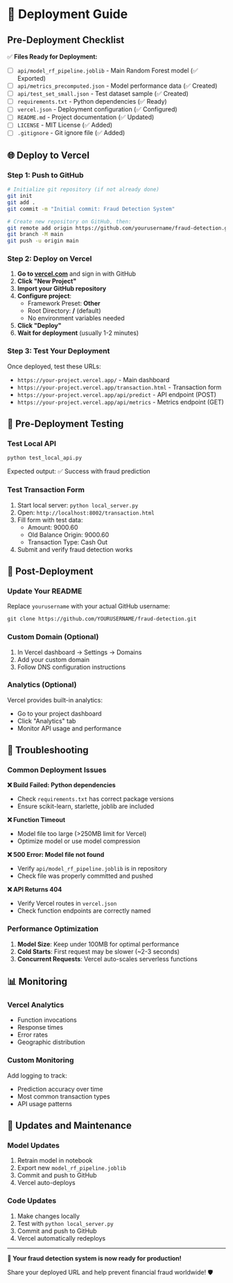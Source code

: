 # 🚀 Deployment Guide

## Pre-Deployment Checklist

✅ **Files Ready for Deployment:**
- [ ] `api/model_rf_pipeline.joblib` - Main Random Forest model (✅ Exported)
- [ ] `api/metrics_precomputed.json` - Model performance data (✅ Created)
- [ ] `api/test_set_small.json` - Test dataset sample (✅ Created)
- [ ] `requirements.txt` - Python dependencies (✅ Ready)
- [ ] `vercel.json` - Deployment configuration (✅ Configured)
- [ ] `README.md` - Project documentation (✅ Updated)
- [ ] `LICENSE` - MIT License (✅ Added)
- [ ] `.gitignore` - Git ignore file (✅ Added)

## 🌐 Deploy to Vercel

### Step 1: Push to GitHub

```bash
# Initialize git repository (if not already done)
git init
git add .
git commit -m "Initial commit: Fraud Detection System"

# Create new repository on GitHub, then:
git remote add origin https://github.com/yourusername/fraud-detection.git
git branch -M main
git push -u origin main
```

### Step 2: Deploy on Vercel

1. **Go to [vercel.com](https://vercel.com)** and sign in with GitHub
2. **Click "New Project"**
3. **Import your GitHub repository**
4. **Configure project**:
   - Framework Preset: **Other**
   - Root Directory: **/** (default)
   - No environment variables needed
5. **Click "Deploy"**
6. **Wait for deployment** (usually 1-2 minutes)

### Step 3: Test Your Deployment

Once deployed, test these URLs:
- `https://your-project.vercel.app/` - Main dashboard
- `https://your-project.vercel.app/transaction.html` - Transaction form
- `https://your-project.vercel.app/api/predict` - API endpoint (POST)
- `https://your-project.vercel.app/api/metrics` - Metrics endpoint (GET)

## 🧪 Pre-Deployment Testing

### Test Local API
```bash
python test_local_api.py
```
Expected output: ✅ Success with fraud prediction

### Test Transaction Form
1. Start local server: `python local_server.py`
2. Open: `http://localhost:8002/transaction.html`
3. Fill form with test data:
   - Amount: 9000.60
   - Old Balance Origin: 9000.60
   - Transaction Type: Cash Out
4. Submit and verify fraud detection works

## 🔧 Post-Deployment

### Update Your README
Replace `yourusername` with your actual GitHub username:
```markdown
git clone https://github.com/YOURUSERNAME/fraud-detection.git
```

### Custom Domain (Optional)
1. In Vercel dashboard → Settings → Domains
2. Add your custom domain
3. Follow DNS configuration instructions

### Analytics (Optional)
Vercel provides built-in analytics:
- Go to your project dashboard
- Click "Analytics" tab
- Monitor API usage and performance

## 🚨 Troubleshooting

### Common Deployment Issues

**❌ Build Failed: Python dependencies**
- Check `requirements.txt` has correct package versions
- Ensure scikit-learn, starlette, joblib are included

**❌ Function Timeout**
- Model file too large (>250MB limit for Vercel)
- Optimize model or use model compression

**❌ 500 Error: Model file not found**
- Verify `api/model_rf_pipeline.joblib` is in repository
- Check file was properly committed and pushed

**❌ API Returns 404**
- Verify Vercel routes in `vercel.json`
- Check function endpoints are correctly named

### Performance Optimization

1. **Model Size**: Keep under 100MB for optimal performance
2. **Cold Starts**: First request may be slower (~2-3 seconds)
3. **Concurrent Requests**: Vercel auto-scales serverless functions

## 📊 Monitoring

### Vercel Analytics
- Function invocations
- Response times
- Error rates
- Geographic distribution

### Custom Monitoring
Add logging to track:
- Prediction accuracy over time
- Most common transaction types
- API usage patterns

## 🔄 Updates and Maintenance

### Model Updates
1. Retrain model in notebook
2. Export new `model_rf_pipeline.joblib`
3. Commit and push to GitHub
4. Vercel auto-deploys

### Code Updates
1. Make changes locally
2. Test with `python local_server.py`
3. Commit and push to GitHub
4. Vercel automatically redeploys

---

**🎉 Your fraud detection system is now ready for production!**

Share your deployed URL and help prevent financial fraud worldwide! 🛡️